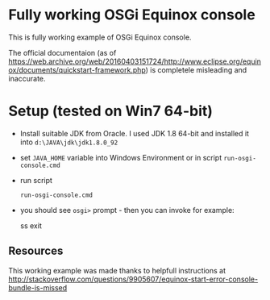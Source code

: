 Fully working OSGi Equinox console
==================================

This is fully working example of OSGi Equinox console.

The official documentaion (as of https://web.archive.org/web/20160403151724/http://www.eclipse.org/equinox/documents/quickstart-framework.php) is completele
misleading and inaccurate.

Setup (tested on Win7 64-bit)
=============================

* Install suitable JDK from Oracle. I used JDK 1.8 64-bit and installed
it into `d:\JAVA\jdk\jdk1.8.0_92`

* set `JAVA_HOME` variable into Windows Environment or in script
  `run-osgi-console.cmd`

* run script

      run-osgi-console.cmd

* you should see `osgi>` prompt - then you can invoke for example:

	ss
	exit


## Resources

This working example was made thanks to helpfull instructions
at http://stackoverflow.com/questions/9905607/equinox-start-error-console-bundle-is-missed


